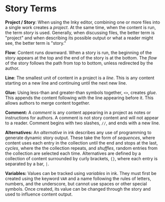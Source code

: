 # Story Terms

**Project / Story**: When using the Inky editor, combining one or more files into a single work creates a *project*. At the same time, when the content is run, the term *story* is used. Generally, when discussing files, the better term is "project" and when describing its possible output or what a reader might see, the better term is "story."

**Flow**: Content runs downward. When a story is run, the beginning of the story appears at the top and the end of the story is at the bottom. The *flow* of the story follows the path from top to bottom, unless redirected by the author.

**Line**: The smallest unit of content in a project is a *line*. This is any content starting on a new line and continuing until the next new line.

**Glue:** Using less-than and greater-than symbols together, `<>`, creates *glue*. This appends the content following with the line appearing before it. This allows authors to merge content together.

**Comment:** A *comment* is any content appearing in a project as notes or instructions for authors. A comment is not story content and will not appear to a reader. Comment begins with two slashes, `//`, and ends with a new line.

**Alternatives:** An *alternative* in ink describes any use of programming to generate dynamic story output. These take the form of *sequences*, where content uses each entry in the collection until the end and stops at the last, *cycles*, where the the collection repeats, and *shuffles*, random entries from the collection are selected each time. Alternatives are defined by a collection of content surrounded by curly brackets, `{}`, where each entry is separated by a bar, `|`.

**Variables:** Values can be tracked using *variables* in ink. They must first be created using the keyword `VAR` and a name following the rules of letters, numbers, and the underscore, but cannot use spaces or other special symbols. Once created, its value can be changed through the story and used to influence content output.
